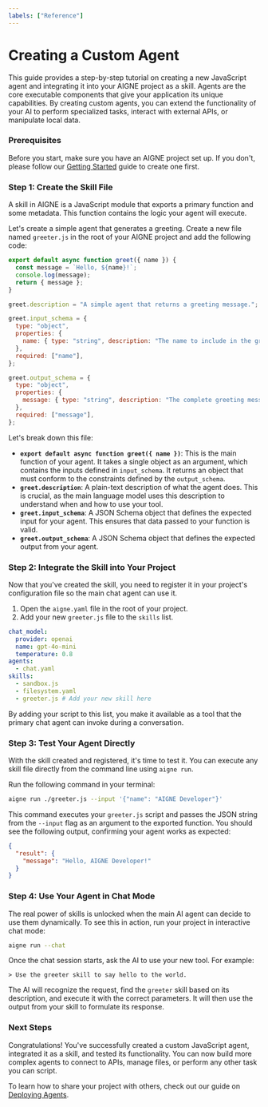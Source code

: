 ```yaml
---
labels: ["Reference"]
---
```


# Creating a Custom Agent

This guide provides a step-by-step tutorial on creating a new JavaScript agent and integrating it into your AIGNE project as a skill. Agents are the core executable components that give your application its unique capabilities. By creating custom agents, you can extend the functionality of your AI to perform specialized tasks, interact with external APIs, or manipulate local data.

### Prerequisites

Before you start, make sure you have an AIGNE project set up. If you don't, please follow our [Getting Started](./getting-started.md) guide to create one first.

### Step 1: Create the Skill File

A skill in AIGNE is a JavaScript module that exports a primary function and some metadata. This function contains the logic your agent will execute.

Let's create a simple agent that generates a greeting. Create a new file named `greeter.js` in the root of your AIGNE project and add the following code:

```javascript greeter.js icon=logos:javascript
export default async function greet({ name }) {
  const message = `Hello, ${name}!`;
  console.log(message);
  return { message };
}

greet.description = "A simple agent that returns a greeting message.";

greet.input_schema = {
  type: "object",
  properties: {
    name: { type: "string", description: "The name to include in the greeting." },
  },
  required: ["name"],
};

greet.output_schema = {
  type: "object",
  properties: {
    message: { type: "string", description: "The complete greeting message." },
  },
  required: ["message"],
};
```

Let's break down this file:

- **`export default async function greet({ name })`**: This is the main function of your agent. It takes a single object as an argument, which contains the inputs defined in `input_schema`. It returns an object that must conform to the constraints defined by the `output_schema`.
- **`greet.description`**: A plain-text description of what the agent does. This is crucial, as the main language model uses this description to understand when and how to use your tool.
- **`greet.input_schema`**: A JSON Schema object that defines the expected input for your agent. This ensures that data passed to your function is valid.
- **`greet.output_schema`**: A JSON Schema object that defines the expected output from your agent.

### Step 2: Integrate the Skill into Your Project

Now that you've created the skill, you need to register it in your project's configuration file so the main chat agent can use it.

1.  Open the `aigne.yaml` file in the root of your project.
2.  Add your new `greeter.js` file to the `skills` list.

```yaml aigne.yaml icon=mdi:file-cog-outline
chat_model:
  provider: openai
  name: gpt-4o-mini
  temperature: 0.8
agents:
  - chat.yaml
skills:
  - sandbox.js
  - filesystem.yaml
  - greeter.js # Add your new skill here
```

By adding your script to this list, you make it available as a tool that the primary chat agent can invoke during a conversation.

### Step 3: Test Your Agent Directly

With the skill created and registered, it's time to test it. You can execute any skill file directly from the command line using `aigne run`.

Run the following command in your terminal:

```bash icon=mdi:console
aigne run ./greeter.js --input '{"name": "AIGNE Developer"}'
```

This command executes your `greeter.js` script and passes the JSON string from the `--input` flag as an argument to the exported function. You should see the following output, confirming your agent works as expected:

```json icon=mdi:code-json
{
  "result": {
    "message": "Hello, AIGNE Developer!"
  }
}
```

### Step 4: Use Your Agent in Chat Mode

The real power of skills is unlocked when the main AI agent can decide to use them dynamically. To see this in action, run your project in interactive chat mode:

```bash icon=mdi:console
aigne run --chat
```

Once the chat session starts, ask the AI to use your new tool. For example:

```
> Use the greeter skill to say hello to the world.
```

The AI will recognize the request, find the `greeter` skill based on its description, and execute it with the correct parameters. It will then use the output from your skill to formulate its response.

### Next Steps

Congratulations! You've successfully created a custom JavaScript agent, integrated it as a skill, and tested its functionality. You can now build more complex agents to connect to APIs, manage files, or perform any other task you can script.

To learn how to share your project with others, check out our guide on [Deploying Agents](./guides-deploying-agents.md).